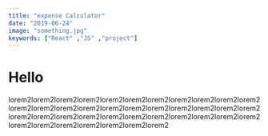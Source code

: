 ```yaml
---
title: "expense Calculator"
date: "2019-06-24"
image: "something.jpg"
keywords: ["React" ,"JS" ,"project"]
---
```



# Hello
<p>
  lorem2lorem2lorem2lorem2lorem2lorem2lorem2lorem2lorem2lorem2lorem2lorem2lorem2lorem2lorem2lorem2lorem2lorem2lorem2lorem2lorem2lorem2lorem2lorem2lorem2lorem2lorem2lorem2lorem2lorem2lorem2lorem2lorem2lorem2lorem2lorem2lorem2lorem2lorem2lorem2
</p>
